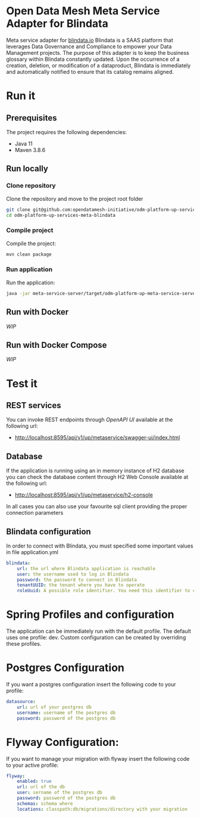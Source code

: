 # Open Data Mesh Meta Service Adapter for Blindata

Meta service adapter for [blindata.io](https://blindata.io/)
Blindata is a SAAS platform that leverages Data Governance and Compliance to empower your Data Management projects.
The purpose of this adapter is to keep the business glossary within Blindata constantly updated. Upon the occurrence of a creation, deletion, or modification of a dataproduct, Blindata is immediately and automatically notified to ensure that its catalog remains aligned.

# Run it

## Prerequisites
The project requires the following dependencies:

* Java 11
* Maven 3.8.6

## Run locally

### Clone repository
Clone the repository and move to the project root folder

```bash
git clone git@github.com:opendatamesh-initiative/odm-platform-up-services-meta-blindata.git
cd odm-platform-up-services-meta-blindata
```
### Compile project
Compile the project:

```bash
mvn clean package
```

### Run application
Run the application:

```bash
java -jar meta-service-server/target/odm-platform-up-meta-service-server-1.0.0.jar
```

## Run with Docker

*WIP*

## Run with Docker Compose

*WIP*

# Test it

## REST services

You can invoke REST endpoints through *OpenAPI UI* available at the following url:

* [http://localhost:8595/api/v1/up/metaservice/swagger-ui/index.html](http://localhost:8595/api/v1/up/metaservice/swagger-ui/index.html)

## Database 

If the application is running using an in memory instance of H2 database you can check the database content through H2 Web Console available at the following url:

* [http://localhost:8595/api/v1/up/metaservice/h2-console](http://localhost:8595/api/v1/up/metaservice/h2-console)

In all cases you can also use your favourite sql client providing the proper connection parameters


## Blindata configuration

In order to connect with Blindata, you must specified some important values in file application.yml
```yaml
blindata:
    url: the url where Blindata application is reachable 
    user: the username used to log in Blindata
    password: the password to connect in Blindata
    tenantUUID: the tenant where you have to operate
    roleUuid: A possible role identifier. You need this identifier to create or update responsibilities in Blindata
```
# Spring Profiles and configuration

The application can be immediately run with the default profile.
The default uses one profile: dev. 
Custom configuration can be created by overriding these profiles.

# Postgres Configuration
If you want a postgres configuration insert the following code to your profile: 
```yaml
datasource:
    url: url of your postgres db
    username: username of the postgres db
    password: password of the postgres db
```

# Flyway Configuration:
If you want to manage your migration with flyway insert the following code to your active profile: 
```yaml
flyway:
    enabled: true
    url: url of the db
    user: sername of the postgres db
    password: password of the postgres db
    schemas: schema where
    locations: classpath:db/migrations/directory with your migration

```
